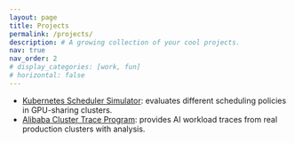 ```yaml
---
layout: page
title: Projects
permalink: /projects/
description: # A growing collection of your cool projects.
nav: true
nav_order: 2
# display_categories: [work, fun]
# horizontal: false
---
```


- [Kubernetes Scheduler Simulator](https://github.com/hkust-adsl/kubernetes-scheduler-simulator): evaluates different scheduling policies in GPU-sharing clusters.
- [Alibaba Cluster Trace Program](https://github.com/alibaba/clusterdata): provides AI workload traces from real production clusters with analysis.
